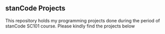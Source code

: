 ## stanCode Projects
This repository holds my programming projects done during the period of stanCode SC101 course.
Please kindly find the projects below
